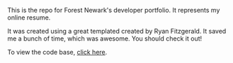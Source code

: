 This is the repo for Forest Newark's developer portfolio. It represents my online resume. 

It was created using a great templated created by Ryan Fitzgerald. It saved me a bunch of time, which was awesome. You should check it out!

To view the code base, [click here](https://github.com/RyanFitzgerald/devportfolio).
